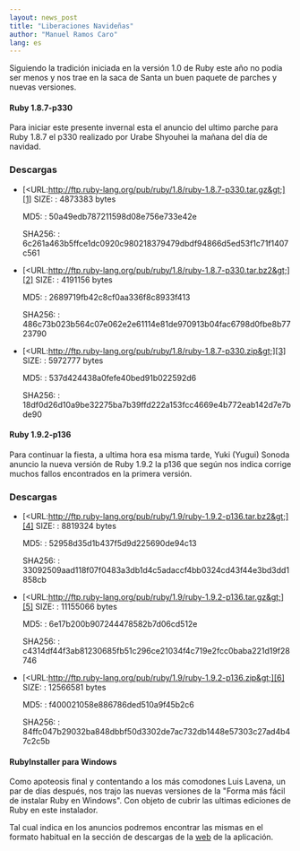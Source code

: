 ```yaml
---
layout: news_post
title: "Liberaciones Navideñas"
author: "Manuel Ramos Caro"
lang: es
---
```


Siguiendo la tradición iniciada en la versión 1.0 de Ruby este año no
podía ser menos y nos trae en la saca de Santa un buen paquete de
parches y nuevas versiones.

#### Ruby 1.8.7-p330

Para iniciar este presente invernal esta el anuncio del ultimo parche
para Ruby 1.8.7 el p330 realizado por Urabe Shyouhei la mañana del día
de navidad.

### Descargas

* [&lt;URL:http://ftp.ruby-lang.org/pub/ruby/1.8/ruby-1.8.7-p330.tar.gz&gt;][1]
  SIZE:
  : 4873383 bytes

  MD5:
  : 50a49edb787211598d08e756e733e42e

  SHA256:
  : 6c261a463b5ffce1dc0920c980218379479dbdf94866d5ed53f1c71f1407c561

* [&lt;URL:http://ftp.ruby-lang.org/pub/ruby/1.8/ruby-1.8.7-p330.tar.bz2&gt;][2]
  SIZE:
  : 4191156 bytes

  MD5:
  : 2689719fb42c8cf0aa336f8c8933f413

  SHA256:
  : 486c73b023b564c07e062e2e61114e81de970913b04fac6798d0fbe8b7723790

* [&lt;URL:http://ftp.ruby-lang.org/pub/ruby/1.8/ruby-1.8.7-p330.zip&gt;][3]
  SIZE:
  : 5972777 bytes

  MD5:
  : 537d424438a0fefe40bed91b022592d6

  SHA256:
  : 18df0d26d10a9be32275ba7b39ffd222a153fcc4669e4b772eab142d7e7bde90

#### Ruby 1.9.2-p136

Para continuar la fiesta, a ultima hora esa misma tarde, Yuki (Yugui)
Sonoda anuncio la nueva versión de Ruby 1.9.2 la p136 que según nos
indica corrige muchos fallos encontrados en la primera versión.

### Descargas

* [&lt;URL:http://ftp.ruby-lang.org/pub/ruby/1.9/ruby-1.9.2-p136.tar.bz2&gt;][4]
  SIZE:
  : 8819324 bytes

  MD5:
  : 52958d35d1b437f5d9d225690de94c13

  SHA256:
  : 33092509aad118f07f0483a3db1d4c5adaccf4bb0324cd43f44e3bd3dd1858cb

* [&lt;URL:http://ftp.ruby-lang.org/pub/ruby/1.9/ruby-1.9.2-p136.tar.gz&gt;][5]
  SIZE:
  : 11155066 bytes

  MD5:
  : 6e17b200b907244478582b7d06cd512e

  SHA256:
  : c4314df44f3ab81230685fb51c296ce21034f4c719e2fcc0baba221d19f28746

* [&lt;URL:http://ftp.ruby-lang.org/pub/ruby/1.9/ruby-1.9.2-p136.zip&gt;][6]
  SIZE:
  : 12566581 bytes

  MD5:
  : f400021058e886786ded510a9f45b2c6

  SHA256:
  : 84ffc047b29032ba848dbbf50d3302de7ac732db1448e57303c27ad4b47c2c5b

#### RubyInstaller para Windows

Como apoteosis final y contentando a los más comodones Luis Lavena, un
par de días después, nos trajo las nuevas versiones de la \"Forma más
fácil de instalar Ruby en Windows\". Con objeto de cubrir las ultimas
ediciones de Ruby en este instalador.

Tal cual indica en los anuncios podremos encontrar las mismas en el
formato habitual en la sección de descargas de la [web][7] de la
aplicación.



[1]: http://ftp.ruby-lang.org/pub/ruby/1.8/ruby-1.8.7-p330.tar.gz
[2]: http://ftp.ruby-lang.org/pub/ruby/1.8/ruby-1.8.7-p330.tar.bz2
[3]: http://ftp.ruby-lang.org/pub/ruby/1.8/ruby-1.8.7-p330.zip
[4]: http://ftp.ruby-lang.org/pub/ruby/1.9/ruby-1.9.2-p136.tar.bz2
[5]: http://ftp.ruby-lang.org/pub/ruby/1.9/ruby-1.9.2-p136.tar.gz
[6]: http://ftp.ruby-lang.org/pub/ruby/1.9/ruby-1.9.2-p136.zip
[7]: http://rubyinstaller.org/downloads
